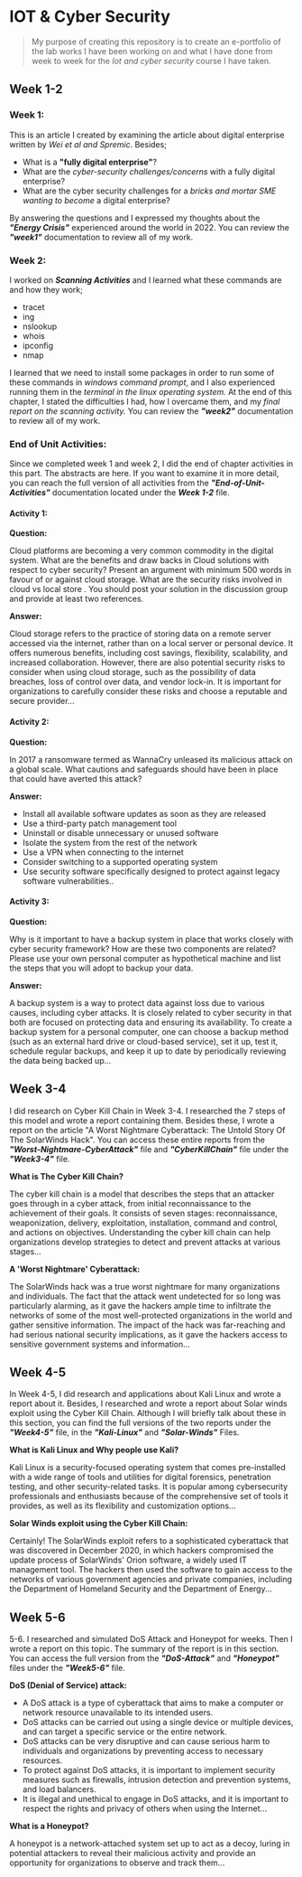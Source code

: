 # IOT & Cyber Security
>My purpose of creating this repository is to create an e-portfolio of the lab works I have been working on and what I have done from week to week for the *Iot and cyber security* course I have taken.
## Week 1-2
### Week 1:
This is an article I created by examining the article about digital enterprise written by *Wei et al and Spremic*. Besides;

- What is a **"fully digital enterprise"**?
- What are the *cyber-security challenges/concerns* with a fully digital enterprise?
- What are the cyber security challenges for a *bricks and mortar SME wanting to become* a digital enterprise?

By answering the questions and I expressed my thoughts about the ***"Energy Crisis"*** experienced around the world in 2022.
You can review the ***"week1"*** documentation to review all of my work.

### Week 2:
I worked on ***Scanning Activities*** and I learned what these commands are and how they work;
- tracet
- ing
- nslookup
- whois
- ipconfig
- nmap

 I learned that we need to install some packages in order to run some of these commands in *windows command prompt*, and I also experienced running them in the *terminal in the linux operating system.* At the end of this chapter, I stated the difficulties I had, how I overcame them, and my *final report on the scanning activity.*
You can review the ***"week2"*** documentation to review all of my work.

### End of Unit Activities:
Since we completed week 1 and week 2, I did the end of chapter activities in this part. The abstracts are here. If you want to examine it in more detail, you can reach the full version of all activities from the ***"End-of-Unit-Activities"*** documentation located under the ***Week 1-2*** file.

#### Activity 1:

**Question:** 

Cloud platforms are becoming a very common commodity in the digital system. What are the benefits and draw backs in Cloud solutions with respect to cyber security? Present an argument with minimum 500 words in favour of or against cloud storage. What are the security risks involved in cloud vs local store . You should post your solution in the discussion group and provide at least two references.

**Answer:**

Cloud storage refers to the practice of storing data on a remote server accessed via the internet, rather than on a local server or personal device. It offers numerous benefits, including cost savings, flexibility, scalability, and increased collaboration. However, there are also potential security risks to consider when using cloud storage, such as the possibility of data breaches, loss of control over data, and vendor lock-in. It is important for organizations to carefully consider these risks and choose a reputable and secure provider...

#### Activity 2:

**Question:** 

In 2017 a ransomware termed as WannaCry unleased its malicious attack on a global scale. What cautions and safeguards should have been in place that could have averted this attack?

**Answer:**

- Install all available software updates as soon as they are released
- Use a third-party patch management tool
- Uninstall or disable unnecessary or unused software
- Isolate the system from the rest of the network
- Use a VPN when connecting to the internet
- Consider switching to a supported operating system
- Use security software specifically designed to protect against legacy software vulnerabilities..

#### Activity 3:

**Question:** 

Why is it important to have a backup system in place that works closely with cyber security framework? How are these two components are related? Please use your own personal computer as hypothetical machine and list the steps that you will adopt to backup your data.

**Answer:**

A backup system is a way to protect data against loss due to various causes, including cyber attacks. It is closely related to cyber security in that both are focused on protecting data and ensuring its availability. To create a backup system for a personal computer, one can choose a backup method (such as an external hard drive or cloud-based service), set it up, test it, schedule regular backups, and keep it up to date by periodically reviewing the data being backed up...

## Week 3-4

I did research on Cyber Kill Chain in Week 3-4. I researched the 7 steps of this model and wrote a report containing them. Besides these, I wrote a report on the article "A Worst Nightmare Cyberattack: The Untold Story Of The SolarWinds Hack". You can access these entire reports from the ***"Worst-Nightmare-CyberAttack"*** file and ***"CyberKillChain"*** file under the ***"Week3-4"*** file.

**What is The Cyber Kill Chain?**

The cyber kill chain is a model that describes the steps that an attacker goes through in a cyber attack, from initial reconnaissance to the achievement of their goals. It consists of seven stages: reconnaissance, weaponization, delivery, exploitation, installation, command and control, and actions on objectives. Understanding the cyber kill chain can help organizations develop strategies to detect and prevent attacks at various stages...

**A 'Worst Nightmare' Cyberattack:**

The SolarWinds hack was a true worst nightmare for many organizations and individuals. The fact that the attack went undetected for so long was particularly alarming, as it gave the hackers ample time to infiltrate the networks of some of the most well-protected organizations in the world and gather sensitive information. The impact of the hack was far-reaching and had serious national security implications, as it gave the hackers access to sensitive government systems and information...

## Week 4-5

In Week 4-5, I did research and applications about Kali Linux and wrote a report about it. Besides, I researched and wrote a report about Solar winds exploit using the Cyber Kill Chain. Although I will briefly talk about these in this section, you can find the full versions of the two reports under the ***"Week4-5"*** file, in the ***"Kali-Linux"*** and ***"Solar-Winds"*** Files.

**What is Kali Linux and Why people use Kali?**

Kali Linux is a security-focused operating system that comes pre-installed with a wide range of tools and utilities for digital forensics, penetration testing, and other security-related tasks. It is popular among cybersecurity professionals and enthusiasts because of the comprehensive set of tools it provides, as well as its flexibility and customization options...

**Solar Winds exploit using the Cyber Kill Chain:**

Certainly! The SolarWinds exploit refers to a sophisticated cyberattack that was discovered in December 2020, in which hackers compromised the update process of SolarWinds' Orion software, a widely used IT management tool. The hackers then used the software to gain access to the networks of various government agencies and private companies, including the Department of Homeland Security and the Department of Energy...

## Week 5-6

5-6. I researched and simulated DoS Attack and Honeypot for weeks. Then I wrote a report on this topic. The summary of the report is in this section. You can access the full version from the ***"DoS-Attack"*** and ***"Honeypot"*** files under the ***"Week5-6"*** file.

**DoS (Denial of Service) attack:**

- A DoS attack is a type of cyberattack that aims to make a computer or network resource unavailable to its intended users.
- DoS attacks can be carried out using a single device or multiple devices, and can target a specific service or the entire network.
- DoS attacks can be very disruptive and can cause serious harm to individuals and organizations by preventing access to necessary resources.
- To protect against DoS attacks, it is important to implement security measures such as firewalls, intrusion detection and prevention systems, and load balancers.
- It is illegal and unethical to engage in DoS attacks, and it is important to respect the rights and privacy of others when using the Internet...

**What is a Honeypot?**

A honeypot is a network-attached system set up to act as a decoy, luring in potential attackers to reveal their malicious activity and provide an opportunity for organizations to observe and track them...